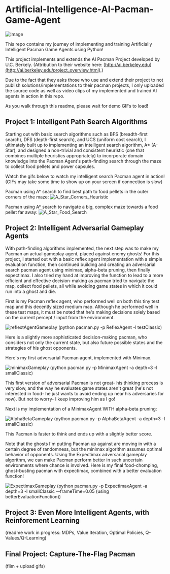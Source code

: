 # Artificial-Intelligence-AI-Pacman-Game-Agent
![image](https://github.com/Bomi-Mia-Jung/Artificial-Intelligence-AI-Pacman-Game-Agent/assets/77511489/9e7ad900-d314-47c9-ac7b-da4b15bdf206)

This repo contains my journey of implementing and training Artificially Intelligent Pacman Game Agents using Python!

This project implements and extends the AI Pacman Project developed by U.C. Berkely. (Attribution to their website here: [http://ai.berkeley.edu](http://ai.berkeley.edu/project_overview.html).) 

Due to the fact that they asks those who use and extend their project to not publish solutions/implementations to their pacman projects, I only uploaded the source code as well as video clips of my implemented and trained AI agents in action in this repo.

As you walk through this readme, please wait for demo GIFs to load!

## Project 1: Intelligent Path Search Algorithms
Starting out with basic search algorithms such as BFS (breadth-first search), DFS (depth-first search), and UCS (uniform cost search), 
I ultimately built up to implementing an intelligent search algorithm, A* (A-Star), and designed a non-trivial and consistent heuristic 
(one that combines multiple heuristics appropriately) to incorporate domain knowledge into the Pacman Agent's 
path-finding search through the maze to collect food pellets and power capsules.

Watch the gifs below to watch my intelligent search Pacman agent in action! (GIFs may take some time to show up on your screen if connection is slow)

Pacman using A* search to find best path to food pellets in the outer corners of the maze:
![A_Star_Corners_Heuristic](https://github.com/Bomi-Mia-Jung/Artificial-Intelligence-AI-Pacman-Game-Agent/assets/77511489/c05880b8-9851-4497-96e8-ced7551edad8)

Pacman using A* search to navigate a big, complex maze towards a food pellet far away:
![A_Star_Food_Search](https://github.com/Bomi-Mia-Jung/Artificial-Intelligence-AI-Pacman-Game-Agent/assets/77511489/ef415cd7-6f0f-4c83-b020-9ea7aee7e0a9)

## Project 2: Intelligent Adversarial Gameplay Agents
With path-finding algorithms implemented, the next step was to make my Pacman an actual gameplay agent, placed against enemy ghosts! For this project, I started out with a basic reflex agent implementation with a simple evaluation function, then continued building and creating an adversarial search pacman agent using minimax, alpha-beta pruning, then finally expectimax. I also tried my hand at improving the function to lead to a more efficient and effective decision-making as pacman tried to navigate the map, collect food pellets, all while avoiding game states in which it could run into a ghost and die.

First is my Pacman reflex agent, who performed well on both this tiny test map and this decently sized medium map. Although he performed well in these test maps, it must be noted that he's making decisions solely based on the current percept / input from the environment. 

![reflextAgentGameplay](https://github.com/Bomi-Mia-Jung/Artificial-Intelligence-AI-Pacman-Game-Agent/assets/77511489/548708c4-9e39-426c-992d-ed7e87922804)
(python pacman.py -p ReflexAgent -l testClassic)

Here is a slightly more sophisticated decision-making pacman, who considers not only the current state, but also future possible states and the strategies of his ghost opponents. 

Here's my first adversarial Pacman agent, implemented with Minimax.

![minimaxGameplay](https://github.com/Bomi-Mia-Jung/Artificial-Intelligence-AI-Pacman-Game-Agent/assets/77511489/d6519a2b-56b3-4b70-b633-bc072772bfeb)
(python pacman.py -p MinimaxAgent -a depth=3 -l smallClassic)

This first version of adversarial Pacman is not great- his thinking process  is very slow, and the way he evaluates game states aren't great (he's not interested in food- he just wants to avoid ending up near his adversaries for now). But not to worry- I keep improving him as I go!

Next is my implementation of a MinimaxAgent WITH alpha-beta pruning:

![AlphaBetaGameplay](https://github.com/Bomi-Mia-Jung/Artificial-Intelligence-AI-Pacman-Game-Agent/assets/77511489/99a349f8-e8a1-4675-b6eb-fa457a2175e3)
(python pacman.py -p AlphaBetaAgent -a depth=3 -l smallClassic)

This Pacman is faster to think and ends up with a slightly better score. 

Note that the ghosts I'm putting Pacman up against are moving in with a certain degree of randomness, but the minimax algorithm assumes optimal behavior of opponents. Using the Expectimax adversarial gameplay algorithm, we can make Pacman perform better in such uncertain environments where chance is involved. Here is my final food-chomping, ghost-busting pacman with expectimax, combined with a better evaluation function!

![ExpectimaxGameplay](https://github.com/Bomi-Mia-Jung/Artificial-Intelligence-AI-Pacman-Game-Agent/assets/77511489/c4ca55f5-723b-4d7c-abd7-a63a50cbf6ef)
(python pacman.py -p ExpectimaxAgent -a depth=3 -l smallClassic --frameTime=0.05 (using betterEvaluationFunction))

## Project 3: Even More Intelligent Agents, with Reinforement Learning
(readme work in progress: MDPs, Value Iteration, Optimal Policies, Q-Values/Q-Learning)

## Final Project: Capture-The-Flag Pacman
(flim + upload gifs)
